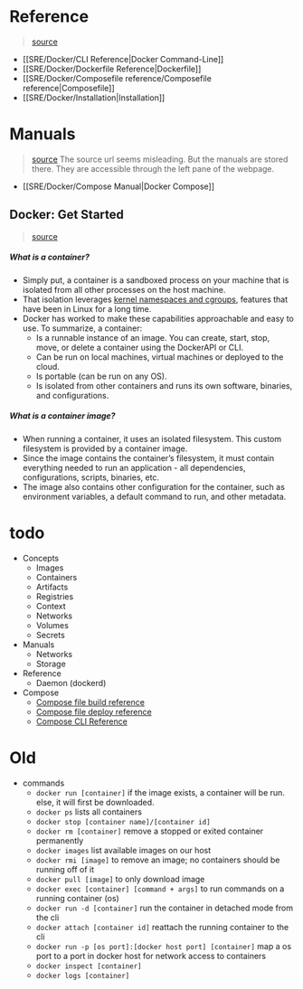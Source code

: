 # Reference
> [source](https://docs.docker.com/reference/)

* [[SRE/Docker/CLI Reference|Docker Command-Line]]
* [[SRE/Docker/Dockerfile Reference|Dockerfile]]
* [[SRE/Docker/Composefile reference/Composefile reference|Composefile]]
* [[SRE/Docker/Installation|Installation]]

# Manuals
> [source](https://docs.docker.com/desktop/)
> The source url seems misleading. But the manuals are stored there. They are accessible through the left pane of the webpage.

* [[SRE/Docker/Compose Manual|Docker Compose]]

## Docker: Get Started
> [source](https://docs.docker.com/get-started/)

##### What is a container?
* Simply put, a container is a sandboxed process on your machine that is isolated from all other processes on the host machine.
* That isolation leverages [kernel namespaces and cgroups](https://medium.com/@saschagrunert/demystifying-containers-part-i-kernel-space-2c53d6979504), features that have been in Linux for a long time.
* Docker has worked to make these capabilities approachable and easy to use. To summarize, a container:
	* Is a runnable instance of an image. You can create, start, stop, move, or delete a container using the DockerAPI or CLI.
	* Can be run on local machines, virtual machines or deployed to the cloud.
	* Is portable (can be run on any OS).
	* Is isolated from other containers and runs its own software, binaries, and configurations.

##### What is a container image?
* When running a container, it uses an isolated filesystem. This custom filesystem is provided by a container image.
* Since the image contains the container’s filesystem, it must contain everything needed to run an application - all dependencies, configurations, scripts, binaries, etc.
* The image also contains other configuration for the container, such as environment variables, a default command to run, and other metadata.

# todo
* Concepts
	* Images
	* Containers
	* Artifacts
	* Registries
	* Context
	* Networks
	* Volumes
	* Secrets
* Manuals
	* Networks
	* Storage
* Reference
	* Daemon (dockerd)
* Compose
	* [Compose file build reference](https://docs.docker.com/compose/compose-file/build/)
	* [Compose file deploy reference](https://docs.docker.com/compose/compose-file/deploy/)
	* [Compose CLI Reference](https://docs.docker.com/compose/reference/)

# Old
* commands
	- `docker run [container]`
	  if the image exists, a container will be run. else, it will first be downloaded.
	- `docker ps`
	  lists all containers
	- `docker stop [container name]/[container id]`
	- `docker rm [container]`
	  remove a stopped or exited container permanently
	- `docker images`
	  list available images on our host
	- `docker rmi [image]`
	  to remove an image; no containers should be running off of it
	- `docker pull [image]`
	  to only download image
	- `docker exec [container] [command + args]`
	  to run commands on a running container (os)
	- `docker run -d [container]`
	  run the container in detached mode from the cli
	- `docker attach [container id]`
	  reattach the running container to the cli
	- `docker run -p [os port]:[docker host port] [container]`
	  map a os port to a port in docker host for network access to containers
	- `docker inspect [container]`
	- `docker logs [container]`